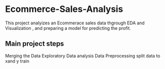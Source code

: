 # Ecommerce-Sales-Analysis
This project analyizes an Ecommerace sales data thgrough EDA and Visualization , and preparing a model for predicting the profit.

## Main project steps
Merging the Data
Exploratory Data analysis
Data Preprocessing
split data to xand y train 
